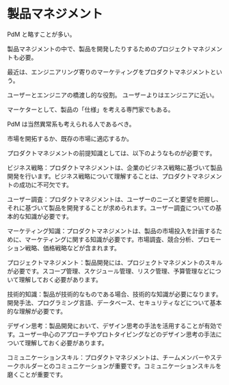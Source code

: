 # 製品マネジメント

PdM と略すことが多い。

製品マネジメントの中で、製品を開発したりするためのプロジェクトマネジメントも必要。

最近は、エンジニアリング寄りのマーケティングをプロダクトマネジメントという。

ユーザーとエンジニアの橋渡し的な役割。
ユーザーよりはエンジニアに近い。

マーケターとして、製品の「仕様」を考える専門家でもある。

PdM は当然異常系も考えられる人であるべき。

市場を開拓するか、既存の市場に適応するか。

プロダクトマネジメントの前提知識としては、以下のようなものが必要です。

ビジネス戦略：プロダクトマネジメントは、企業のビジネス戦略に基づいて製品開発を行います。ビジネス戦略について理解することは、プロダクトマネジメントの成功に不可欠です。

ユーザー調査：プロダクトマネジメントは、ユーザーのニーズと要望を把握し、それに基づいて製品を開発することが求められます。ユーザー調査についての基本的な知識が必要です。

マーケティング知識：プロダクトマネジメントは、製品の市場投入を計画するために、マーケティングに関する知識が必要です。市場調査、競合分析、プロモーション戦略、価格戦略などが含まれます。

プロジェクトマネジメント：製品開発には、プロジェクトマネジメントのスキルが必要です。スコープ管理、スケジュール管理、リスク管理、予算管理などについて理解しておく必要があります。

技術的知識：製品が技術的なものである場合、技術的な知識が必要になります。開発手法、プログラミング言語、データベース、セキュリティなどについて基本的な理解が必要です。

デザイン思考：製品開発において、デザイン思考の手法を活用することが有効です。ユーザー中心のアプローチやプロトタイピングなどのデザイン思考の手法について理解しておく必要があります。

コミュニケーションスキル：プロダクトマネジメントは、チームメンバーやステークホルダーとのコミュニケーションが重要です。コミュニケーションスキルを磨くことが重要です。
